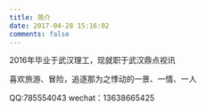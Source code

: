 ```yaml
---
title: 简介
date: 2017-04-28 15:16:02
comments: false
---
```

2016年毕业于武汉理工，现就职于武汉鼎点视讯

喜欢旅游、冒险，追逐那为之悸动的一景、一情、一人

QQ:785554043
wechat：13638665425
